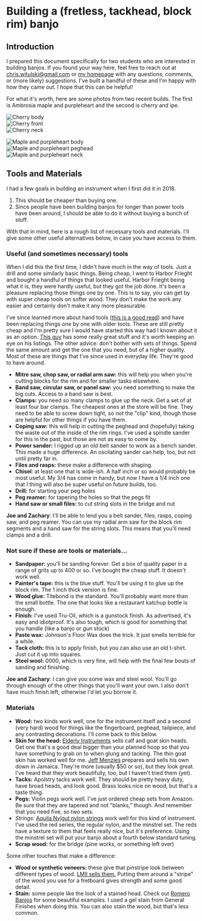 # <a name='top'></a>Building a (fretless, tackhead, block rim) banjo

## <a name='top'></a>Introduction

I prepared this document specifically for two students who are interested in building banjos. If you found your way here, feel free to reach out at [chris.witulski@gmail.com](mailto:chris.witulski@gmail.com) or [my homepage](https://cjwit.github.io) with any questions, comments, or (more likely) suggestions. I've built a handful of these and I'm happy with how they came out. I hope that this can be helpful!

For what it's worth, here are some photos from two recent builds. The first is Ambrosia maple and purpleheart and the second is cherry and ipe.

<div class="row">
    <div class="col-md-4">
        <image src="images/cherry_body.jpg" class="img-responsive" alt="Cherry body">
    </div>
    <div class="col-md-4">
        <image src="images/cherry_front.jpg" class="img-responsive" alt="Cherry front">
    </div>
    <div class="col-md-4">
        <image src="images/cherry_neck_back.jpg" class="img-responsive" alt="Cherry neck">
    </div>
</div>

<p></p>

<div class="row">
    <div class="col-md-4">
        <image src="images/purpleheart_body.jpg" class="img-responsive" alt="Maple and purpleheart body">
    </div>
    <div class="col-md-4">
        <image src="images/purpleheart_head.jpg" class="img-responsive" alt="Maple and purpleheart peghead">
    </div>
    <div class="col-md-4">
        <image src="images/purpleheart_neck.jpg" class="img-responsive" alt="Maple and purpleheart neck">
    </div>
</div>

## <a name='tools'></a>Tools and Materials

I had a few goals in building an instrument when I first did it in 2018.

1. This should be cheaper than buying one.
2. Since people have been building banjos for longer than power tools have been around, I should be able to do it without buying a bunch of stuff.

With that in mind, here is a rough list of necessary tools and materials. I'll give some other useful alternatives below, in case you have access to them.

### Useful (and sometimes necessary) tools

When I did this the first time, I didn't have much in the way of tools. Just a drill and some similarly basic things. Being cheap, I went to Harbor Frieght and bought a handful of things that looked useful. Harbor Frieght being what it is, they were hardly useful, but they got the job done. It's been a pleasure replacing those things one by one. This is to say, you can get by with super cheap tools on softer wood. They don't make the work any easier and certainly don't make it any more pleasurable.

I've since learned more about hand tools ([this is a good read](https://lostartpress.com/products/the-anarchists-tool-chest)) and have been replacing things one by one with older tools. These are still pretty cheap and I'm pretty sure I would have started this way had I known about it as an option. [This guy](https://www.hyperkitten.com/HKTC_new/index.php) has some really great stuff and it's worth keeping an eye on his listings. The other advice: don't bother with sets of things. Spend the same amount and get the one that you need, but of a higher quality. Most of these are things that I've since used in everyday life. They're good to have around.

* **Mitre saw, chop saw, or radial arm saw:** this will help you when you're cutting blocks for the rim and for smaller tasks elsewhere.
* **Band saw, circular saw, or panel saw:** you need something to make the big cuts. Access to a band saw is best.
* **Clamps:** you need so many clamps to glue up the neck. Get a set of at least four bar clamps. The cheapest ones at the store will be fine. They need to be able to screw down tight, so not the "clip" kind, though those are helpful for other things if you have them.
* **Coping saw:** this will help in cutting the peghead and (hopefully) taking the waste out of the inside of the rim rings. I've used a spindle sander for this in the past, but those are not as easy to come by.
* **Power sander:** I rigged up an old belt sander to work as a bench sander. This made a huge difference. An oscilating sander can help, too, but not until pretty far in.
* **Files and rasps:** these make a difference with shaping.
* **Chisel**: at least one that is wide-ish. A half inch or so would probably be most useful. My 3/4 has come in handy, but now I have a 1/4 inch one that I thing will also be super useful on future builds, too.
* **Drill:** for starting your peg holes
* **Peg reamer:** for tapering the holes so that the pegs fit
* **Hand saw or small files:** to cut string slots in the bridge and nut

**Joe and Zachary**: I'll be able to lend you a belt sander, files, rasps, coping saw, and peg reamer. You can use my radial arm saw for the block rim segments and a hand saw for the string slots. This means that you'll need clamps and a drill.

### Not sure if these are tools or materials...

* **Sandpaper:** you'll be sanding forever. Get a box of quality paper in a range of grits up to 400 or so. I've bought the cheap stuff. It doesn't work well.
* **Painter's tape:** this is the blue stuff. You'll be using it to glue up the block rim. The 1 inch thick version is fine.
* **Wood glue:** Titebond is the standard. You'll probably want more than the small bottle. The one that looks like a restaurant katchup bottle is enough.
* **Finish:** I've used Tru-Oil, which is a gunstock finish. As advertised, it's easy and idiotproof. It's also tough, which is good for something that you handle (like a banjo or gun stock)
* **Paste wax:** Johnson's Floor Wax does the trick. It just smells terrible for a while.
* **Tack cloth:** this is to apply finish, but you can also use an old t-shirt. Just cut it up into squares.
* **Steel wool:** 0000, which is very fine, will help with the final few bouts of sanding and finishing.

**Joe and Zachary**: I can give you some wax and steel wool. You'll go through enough of the other things that you'll want your own. I also don't have much finish left, otherwise I'd let you borrow it.

### Materials

* **Wood:** two kinds work well, one for the instrument itself and a second (very hard) wood for things like the fingerboard, peghead, tailpiece, and any contrasting decorations. I'll come back to this below.
* **Skin for the head:** [Elderly Instruments](https://www.elderly.com) sells calf and goat skin heads. Get one that's a good deal bigger than your planned hoop so that you have something to grab on to when glung and tacking. The thin goat skin has worked well for me. [Jeff Menzies](https://www.facebook.com/jeff.menzies.39) prepares and sells his own down in Jamaica. They're more (usually $50 or so), but they look great. I've heard that they work beautifully, too, but I haven't tried them (yet).
* **Tacks:** Apolstry tacks work well. They should be pretty heavy duty, have broad heads, and look good. Brass looks nice on wood, but that's a taste thing.
* **Pegs:** Violin pegs work well. I've just ordered cheap sets from Amazon. Be sure that they are tapered and not "blanks," though. And remember that you need five, so two sets.
* *Strings:* [Aquila Nylgut nylon strings](https://aquilacorde.com/en/shop/modern-instrument-string-sets/timeless-banjo-minstrel-banjo-en/nylgut-banjo-and-minstrel-banjo/) work well for this kind of instrument. I've used the red series, the regular nylon, and the minstrel set. The reds have a texture to them that feels really nice, but it's preference. Using the minstrel set will put your banjo about a fourth below standard tuning.
* **Scrap wood:** for the bridge (pine works, or something left over)

Some other touches that make a difference:

* **Wood or synthetic veneers:** these give that pinstripe look between different types of wood. [LMII sells them.](https://www.lmii.com/148-veneers) Putting them around a "stripe" of the wood you use for a fretboard gives strength and some good detail.
* **Stain:** some people like the look of a stained head. Check out [Romero Banjos](http://www.romerobanjos.com) for some beautiful examples. I used a gel stain from General Finishes when doing this. You can also stain the wood, but that's less common.
